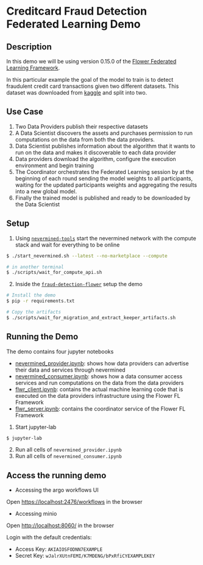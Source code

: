 # Creditcard Fraud Detection Federated Learning Demo

## Description

In this demo we will be using version 0.15.0 of the [Flower Federated Learning
Framework](https://github.com/adap/flower).

In this particular example the goal of the model to train is to detect fraudulent credit card transactions given two different datasets. This dataset was downloaded from
[kaggle](https://www.kaggle.com/mlg-ulb/creditcardfraud)
and split into two.

## Use Case

1. Two Data Providers publish their respective datasets
2. A Data Scientist discovers the assets and purchases permission to run
   computations on the data from both the data providers.
3. Data Scientist publishes information about the algorithm that it wants to
   run on the data and makes it discoverable to each data provider
4. Data providers download the algorithm, configure the execution environment
   and begin training
5. The Coordinator orchestrates the Federated Learning session by at the
   beginning of each round sending the model weights to all participants,
   waiting for the updated participants weights and aggregating the results
   into a new global model.
6. Finally the trained model is published and ready to be downloaded by the Data
   Scientist

## Setup

1. Using [`nevermined-tools`](https://github.com/nevermined-io/tools)
   start the nevermined network with the compute stack and wait for everything
   to be online

```bash
$ ./start_nevermined.sh --latest --no-marketplace --compute

# in another terminal
$ ./scripts/wait_for_compute_api.sh
```

2. Inside the [`fraud-detection-flower`](https://github.com/nevermined-io/fl-demo/tree/master/fraud-detection-flower)
   setup the demo

```bash
# Install the demo
$ pip -r requirements.txt

# Copy the artifacts
$ ./scripts/wait_for_migration_and_extract_keeper_artifacts.sh
```

## Running the Demo

The demo contains four jupyter notebooks

- [nevermined_provider.ipynb](https://github.com/nevermined-io/fl-demo/blob/master/fraud-detection-flower/notebooks/nevermined_provider.ipynb): shows how data providers can advertise their data and services through nevermined
- [nevermined_consumer.ipynb](https://github.com/nevermined-io/fl-demo/blob/master/fraud-detection-flower/notebooks/nevermined_consumer.ipynb): shows how a data consumer access services and run computations on the data from the data providers
- [flwr_client.ipynb](https://github.com/nevermined-io/fl-demo/blob/master/fraud-detection-flower/notebooks/flwr_client.ipynb): contains the actual machine learning code that is executed on the data providers infrastructure using the Flower FL Framework
- [flwr_server.ipynb](https://github.com/nevermined-io/fl-demo/blob/master/fraud-detection-flower/notebooks/flwr_server.ipynb): contains the coordinator service of the Flower FL Framework

1. Start jupyter-lab
```bash
$ jupyter-lab
```

2. Run all cells of `nevermined_provider.ipynb`
3. Run all cells of `nevermined_consumer.ipynb`

## Access the running demo

- Accessing the argo workflows UI

Open [https://localhost:2476/workflows](https://localhost:2746/workflows) in the
browser

- Accessing minio

Open [http://localhost:8060/](http://localhost:8060/) in the browser

Login with the default credentials:
- Access Key: `AKIAIOSFODNN7EXAMPLE`
- Secret Key: `wJalrXUtnFEMI/K7MDENG/bPxRfiCYEXAMPLEKEY`